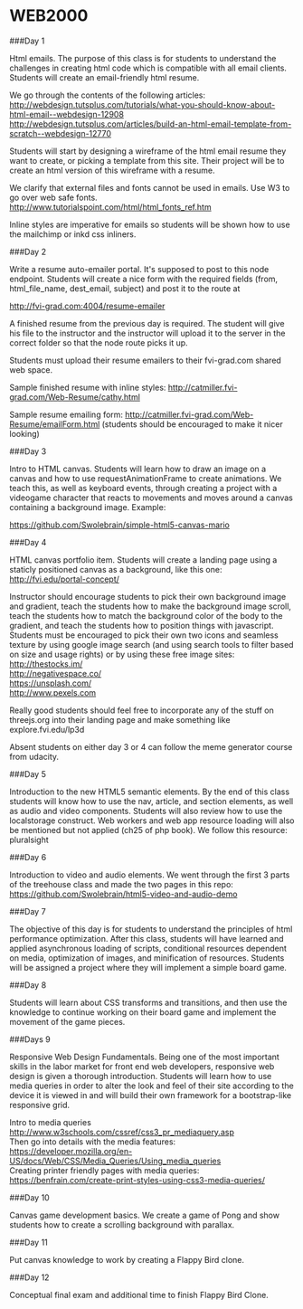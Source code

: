 # WEB2000

###Day 1

Html emails. The purpose of this class is for students to understand the challenges in creating html code which is compatible with all email clients. Students will create an email-friendly html resume.  

We go through the contents of the following articles:  
http://webdesign.tutsplus.com/tutorials/what-you-should-know-about-html-email--webdesign-12908  
http://webdesign.tutsplus.com/articles/build-an-html-email-template-from-scratch--webdesign-12770  

Students will start by designing a wireframe of the html email resume they want to create, or picking a template from this site. Their project will be to create an html version of this wireframe with a resume.  

We clarify that external files and fonts cannot be used in emails. Use W3 to go over web safe fonts.   http://www.tutorialspoint.com/html/html_fonts_ref.htm

Inline styles are imperative for emails so students will be shown how to use the mailchimp or inkd css inliners.  

###Day 2

Write a resume auto-emailer portal. It's supposed to post to this node endpoint. Students will create a nice form with the required fields (from, html_file_name, dest_email, subject) and post it to the route at  

http://fvi-grad.com:4004/resume-emailer  

A finished resume from the previous day is required. The student will give his file to the instructor and the instructor will upload it to the server in the correct folder so that the node route picks it up.  

Students must upload their resume emailers to their fvi-grad.com shared web space.  

Sample finished resume with inline styles: http://catmiller.fvi-grad.com/Web-Resume/cathy.html  

Sample resume emailing form: http://catmiller.fvi-grad.com/Web-Resume/emailForm.html (students should be encouraged to make it nicer looking)  

###Day 3

Intro to HTML canvas. Students will learn how to draw an image on a canvas and how to use requestAnimationFrame to create animations. We teach this, as well as keyboard events, through creating a project with a videogame character that reacts to movements and moves around a canvas containing a background image. Example:   

https://github.com/Swolebrain/simple-html5-canvas-mario

###Day 4

HTML canvas portfolio item. Students will create a landing page using a staticly positioned canvas as a background, like this one: http://fvi.edu/portal-concept/

Instructor should encourage students to pick their own background image and gradient, teach the students how to make the background image scroll, teach the students how to match the background color of the body to the gradient, and teach the students how to position things with javascript. Students must be encouraged to pick their own two icons and seamless texture by using google image search (and using search tools to filter based on size and usage rights) or by using these free image sites:  
http://thestocks.im/  
http://negativespace.co/  
https://unsplash.com/  
http://www.pexels.com  

Really good students should feel free to incorporate any of the stuff on threejs.org into their landing page and make something like explore.fvi.edu/lp3d  

Absent students on either day 3 or 4 can follow the meme generator course from udacity.  

###Day 5  

Introduction to the new HTML5 semantic elements. By the end of this class students will know how to use the nav, article, and section elements, as well as audio and video components. Students will also review how to use the localstorage construct. Web workers and web app resource loading will also be mentioned but not applied (ch25 of php book). We follow this resource: pluralsight  

###Day 6  

Introduction to video and audio elements. We went through the first 3 parts of the treehouse class and made the two pages in this repo: https://github.com/Swolebrain/html5-video-and-audio-demo

###Day 7  

The objective of this day is for students to understand the principles of html performance optimization. After this class, students will have learned and applied asynchronous loading of scripts, conditional resources dependent on media, optimization of images, and minification of resources. Students will be assigned a project where they will implement a simple board game.

###Day 8  

Students will learn about CSS transforms and transitions, and then use the knowledge to continue working on their board game and implement the movement of the game pieces.

###Days 9  

Responsive Web Design Fundamentals. Being one of the most important skills in the labor market for front end web developers, responsive web design is given a thorough introduction. Students will learn how to use media queries in order to alter the look and feel of their site according to the device it is viewed in and will build their own framework for a bootstrap-like responsive grid.

Intro to media queries http://www.w3schools.com/cssref/css3_pr_mediaquery.asp  
Then go into details with the media features: https://developer.mozilla.org/en-US/docs/Web/CSS/Media_Queries/Using_media_queries  
Creating printer friendly pages with media queries: https://benfrain.com/create-print-styles-using-css3-media-queries/

###Day 10  

Canvas game development basics. We create a game of Pong and show students how to create a scrolling background with parallax.

###Day 11  

Put canvas knowledge to work by creating a Flappy Bird clone.

###Day 12  

Conceptual final exam and additional time to finish Flappy Bird Clone.
